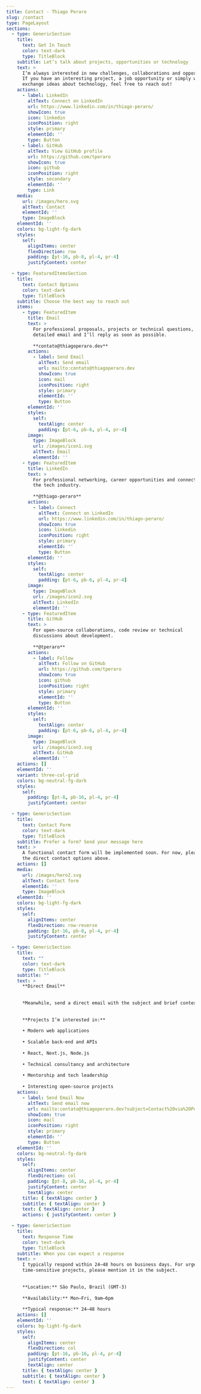 ```yaml
---
title: Contact - Thiago Peraro
slug: /contact
type: PageLayout
sections:
  - type: GenericSection
    title:
      text: Get In Touch
      color: text-dark
      type: TitleBlock
    subtitle: Let’s talk about projects, opportunities or technology
    text: >
      I’m always interested in new challenges, collaborations and opportunities.
      If you have an interesting project, a job opportunity or simply want to
      exchange ideas about technology, feel free to reach out!
    actions:
      - label: LinkedIn
        altText: Connect on LinkedIn
        url: https://www.linkedin.com/in/thiago-peraro/
        showIcon: true
        icon: linkedin
        iconPosition: right
        style: primary
        elementId: ''
        type: Button
      - label: GitHub
        altText: View GitHub profile
        url: https://github.com/tperaro
        showIcon: true
        icon: github
        iconPosition: right
        style: secondary
        elementId: ''
        type: Link
    media:
      url: /images/hero.svg
      altText: Contact
      elementId: ''
      type: ImageBlock
    elementId: ''
    colors: bg-light-fg-dark
    styles:
      self:
        alignItems: center
        flexDirection: row
        padding: [pt-16, pb-8, pl-4, pr-4]
        justifyContent: center

  - type: FeaturedItemsSection
    title:
      text: Contact Options
      color: text-dark
      type: TitleBlock
    subtitle: Choose the best way to reach out
    items:
      - type: FeaturedItem
        title: Email
        text: >
          For professional proposals, projects or technical questions, send a
          detailed email and I’ll reply as soon as possible.
          
          **contato@thiagoperaro.dev**
        actions:
          - label: Send Email
            altText: Send email
            url: mailto:contato@thiagoperaro.dev
            showIcon: true
            icon: mail
            iconPosition: right
            style: primary
            elementId: ''
            type: Button
        elementId: ''
        styles:
          self:
            textAlign: center
            padding: [pt-6, pb-6, pl-4, pr-4]
        image:
          type: ImageBlock
          url: /images/icon1.svg
          altText: Email
          elementId: ''
      - type: FeaturedItem
        title: LinkedIn
        text: >
          For professional networking, career opportunities and connections in
          the tech industry.
          
          **@thiago-peraro**
        actions:
          - label: Connect
            altText: Connect on LinkedIn
            url: https://www.linkedin.com/in/thiago-peraro/
            showIcon: true
            icon: linkedin
            iconPosition: right
            style: primary
            elementId: ''
            type: Button
        elementId: ''
        styles:
          self:
            textAlign: center
            padding: [pt-6, pb-6, pl-4, pr-4]
        image:
          type: ImageBlock
          url: /images/icon2.svg
          altText: LinkedIn
          elementId: ''
      - type: FeaturedItem
        title: GitHub
        text: >
          For open-source collaborations, code review or technical
          discussions about development.
          
          **@tperaro**
        actions:
          - label: Follow
            altText: Follow on GitHub
            url: https://github.com/tperaro
            showIcon: true
            icon: github
            iconPosition: right
            style: primary
            elementId: ''
            type: Button
        elementId: ''
        styles:
          self:
            textAlign: center
            padding: [pt-6, pb-6, pl-4, pr-4]
        image:
          type: ImageBlock
          url: /images/icon3.svg
          altText: GitHub
          elementId: ''
    actions: []
    elementId: ''
    variant: three-col-grid
    colors: bg-neutral-fg-dark
    styles:
      self:
        padding: [pt-8, pb-16, pl-4, pr-4]
        justifyContent: center

  - type: GenericSection
    title:
      text: Contact Form
      color: text-dark
      type: TitleBlock
    subtitle: Prefer a form? Send your message here
    text: >
      A functional contact form will be implemented soon. For now, please use
      the direct contact options above.
    actions: []
    media:
      url: /images/hero2.svg
      altText: Contact form
      elementId: ''
      type: ImageBlock
    elementId: ''
    colors: bg-light-fg-dark
    styles:
      self:
        alignItems: center
        flexDirection: row-reverse
        padding: [pt-16, pb-8, pl-4, pr-4]
        justifyContent: center

  - type: GenericSection
    title:
      text: ""
      color: text-dark
      type: TitleBlock
    subtitle: ""
    text: >
      **Direct Email**
      
      
      *Meanwhile, send a direct email with the subject and brief context.*
      
      
      **Projects I’m interested in:**
      
      • Modern web applications
      
      • Scalable back-end and APIs
      
      • React, Next.js, Node.js
      
      • Technical consultancy and architecture
      
      • Mentorship and tech leadership
      
      • Interesting open-source projects
    actions:
      - label: Send Email Now
        altText: Send email now
        url: mailto:contato@thiagoperaro.dev?subject=Contact%20via%20Portfolio&body=Hi%20Thiago,%0A%0AI'd%20like%20to%20talk%20about...
        showIcon: true
        icon: mail
        iconPosition: right
        style: primary
        elementId: ''
        type: Button
    elementId: ''
    colors: bg-neutral-fg-dark
    styles:
      self:
        alignItems: center
        flexDirection: col
        padding: [pt-8, pb-16, pl-4, pr-4]
        justifyContent: center
        textAlign: center
      title: { textAlign: center }
      subtitle: { textAlign: center }
      text: { textAlign: center }
      actions: { justifyContent: center }

  - type: GenericSection
    title:
      text: Response Time
      color: text-dark
      type: TitleBlock
    subtitle: When you can expect a response
    text: >
      I typically respond within 24–48 hours on business days. For urgent or
      time-sensitive projects, please mention it in the subject.
      
      
      **Location:** São Paulo, Brazil (GMT-3)
      
      **Availability:** Mon–Fri, 9am–6pm
      
      **Typical response:** 24–48 hours
    actions: []
    elementId: ''
    colors: bg-light-fg-dark
    styles:
      self:
        alignItems: center
        flexDirection: col
        padding: [pt-16, pb-16, pl-4, pr-4]
        justifyContent: center
        textAlign: center
      title: { textAlign: center }
      subtitle: { textAlign: center }
      text: { textAlign: center }
---
```


